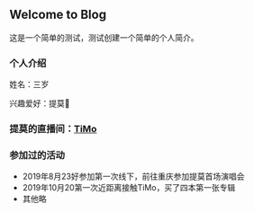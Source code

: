 ## Welcome to Blog

这是一个简单的测试，测试创建一个简单的个人简介。

### 个人介绍
 姓名：三岁
 
 兴趣爱好：提莫🍄
 
### 提莫的直播间：[TiMo](https://live.bilibili.com/1314?spm_id_from=333.999.0.0)

### 参加过的活动
- 2019年8月23好参加第一次线下，前往重庆参加提莫首场演唱会
- 2019年10月20第一次近距离接触TiMo，买了四本第一张专辑
- 其他略
